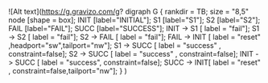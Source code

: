 ![Alt text](https://g.gravizo.com/g?
digraph G {
    rankdir = TB;
    size = "8,5"
    node [shape = box];
    INIT [label="INITIAL"];
    S1 [label="S1"];
    S2 [label="S2"];
    FAIL [label="FAIL"];
    SUCC [label="SUCCESS"];
    INIT -> S1 [ label = "fail"];
    S1 -> S2 [ label = "fail"];
    S2 -> FAIL [ label = "fail"];
    FAIL -> INIT [ label = "reset" ,headport="sw",tailport="nw"];
    S1 -> SUCC [ label = "success" , constraint=false];
    S2 -> SUCC [ label = "success" , constraint=false];
    INIT -> SUCC [ label = "success", constraint=false];
	SUCC -> INIT[ label = "reset" , constraint=false,tailport="nw"];
}
)

